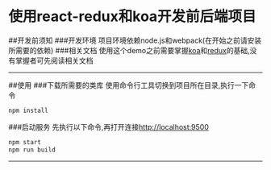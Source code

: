 # 使用react-redux和koa开发前后端项目

##开发前须知
###开发环境
项目环境依赖node.js和webpack(在开始之前请安装所需要的依赖)
###相关文档
使用这个demo之前需要掌握[koa](http://koajs.com/)和[redux](http://redux.js.org)的基础,没有掌握者可先阅读相关文档

----

##使用
###下载所需要的类库
使用命令行工具切换到项目所在目录,执行一下命令
```js
npm install
```
###启动服务
先执行以下命令,再打开连接[http://localhost:9500](http://localhost:9500)
```js
npm start
npm run build
```

----